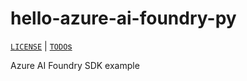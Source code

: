 # hello-azure-ai-foundry-py

[`LICENSE`](./LICENSE.md) | [`TODO`s](./TODO.md)

Azure AI Foundry SDK example
